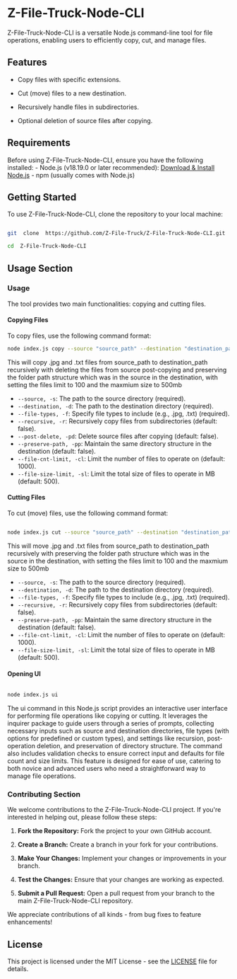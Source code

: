 
# Z-File-Truck-Node-CLI

Z-File-Truck-Node-CLI is a versatile Node.js command-line tool for file operations, enabling users to efficiently copy, cut, and manage files.

  

## Features

- Copy files with specific extensions.

- Cut (move) files to a new destination.

- Recursively handle files in subdirectories.

- Optional deletion of source files after copying.

## Requirements 

  Before using Z-File-Truck-Node-CLI, ensure you have the following installed: - Node.js (v18.19.0 or later recommended): [Download & Install Node.js](https://nodejs.org/en/download/) - npm (usually comes with Node.js)
  

## Getting Started

To use Z-File-Truck-Node-CLI, clone the repository to your local machine:


```bash

git  clone  https://github.com/Z-File-Truck/Z-File-Truck-Node-CLI.git

cd  Z-File-Truck-Node-CLI

```

## Usage Section

  

### Usage

The tool provides two main functionalities: copying and cutting files.


#### Copying Files

To copy files, use the following command format:

```bash
node index.js copy --source "source_path" --destination "destination_path" --file-types .jpg .txt --recursive --preserve-path --post-delete --file-cnt-limit 100 --file-size-limit 200
```
This will copy .jpg and .txt files from source_path to destination_path recursively with deleting the files from source post-copying and preserving the folder path structure which was in the source in the destination, with setting the files limit to 100 and the maxmium size to 500mb

- `--source, -s`: The path to the source directory (required).
- `--destination, -d`: The path to the destination directory (required).
- `--file-types, -f`: Specify file types to include (e.g., .jpg, .txt) (required).
- `--recursive, -r`: Recursively copy files from subdirectories (default: false).
- `--post-delete, -pd`: Delete source files after copying (default: false).
- `--preserve-path, -pp`: Maintain the same directory structure in the destination (default: false).
- `--file-cnt-limit, -cl`: Limit the number of files to operate on (default: 1000).
- `--file-size-limit, -sl`: Limit the total size of files to operate in MB (default: 500).

#### Cutting Files

To cut (move) files, use the following command format:

```bash

node index.js cut --source "source_path" --destination "destination_path" --file-types .jpg .txt --recursive --preserve-path --file-cnt-limit 100 --file-size-limit 100


```

This will move .jpg and .txt files from source_path to destination_path recursively with preserving the folder path structure which was in the source in the destination, with setting the files limit to 100 and the maxmium size to 500mb


- `--source, -s`: The path to the source directory (required).
- `--destination, -d`: The path to the destination directory (required).
- `--file-types, -f`: Specify file types to include (e.g., .jpg, .txt) (required).
- `--recursive, -r`: Recursively copy files from subdirectories (default: false).
- `--preserve-path, -pp`: Maintain the same directory structure in the destination (default: false).
- `--file-cnt-limit, -cl`: Limit the number of files to operate on (default: 1000).
- `--file-size-limit, -sl`: Limit the total size of files to operate in MB (default: 500).

#### Opening UI

```bash

node index.js ui


```

The ui command in this Node.js script provides an interactive user interface for performing file operations like copying or cutting. It leverages the inquirer package to guide users through a series of prompts, collecting necessary inputs such as source and destination directories, file types (with options for predefined or custom types), and settings like recursion, post-operation deletion, and preservation of directory structure. The command also includes validation checks to ensure correct input and defaults for file count and size limits. This feature is designed for ease of use, catering to both novice and advanced users who need a straightforward way to manage file operations.
  

### Contributing Section

  


We welcome contributions to the Z-File-Truck-Node-CLI project. If you're interested in helping out, please follow these steps:

  

1. **Fork the Repository:** Fork the project to your own GitHub account.

2. **Create a Branch:** Create a branch in your fork for your contributions.

3. **Make Your Changes:** Implement your changes or improvements in your branch.

4. **Test the Changes:** Ensure that your changes are working as expected.

5. **Submit a Pull Request:** Open a pull request from your branch to the main Z-File-Truck-Node-CLI repository.

  

We appreciate contributions of all kinds - from bug fixes to feature enhancements!



  
  

## License

This project is licensed under the MIT License - see the [LICENSE](LICENSE) file for details.